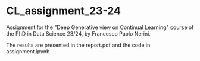 # CL_assignment_23-24
Assignment for the "Deep Generative view on Continual Learning" course of the PhD in Data Science 23/24, by Francesco Paolo Nerini.

The results are presented in the report.pdf and the code in assignment.ipynb
